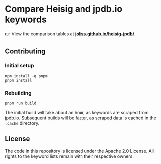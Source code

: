 # Compare Heisig and jpdb.io keywords

👉 View the comparison tables at **[joliss.github.io/heisig-jpdb/](https://joliss.github.io/heisig-jpdb/)**.

## Contributing

### Initial setup

```
npm install -g pnpm
pnpm install
```

### Rebuilding

```
pnpm run build
```

The initial build will take about an hour, as keywords are scraped from jpdb.io.
Subsequent builds will be faster, as scraped data is cached in the `.cache`
directory.

## License

The code in this repository is licensed under the Apache 2.0 License. All rights
to the keyword lists remain with their respective owners.
